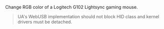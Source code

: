 Change RGB color of a Logitech G102 Lightsync gaming mouse.

> UA's WebUSB implementation should not block HID class and kernel drivers must
> be detached.

